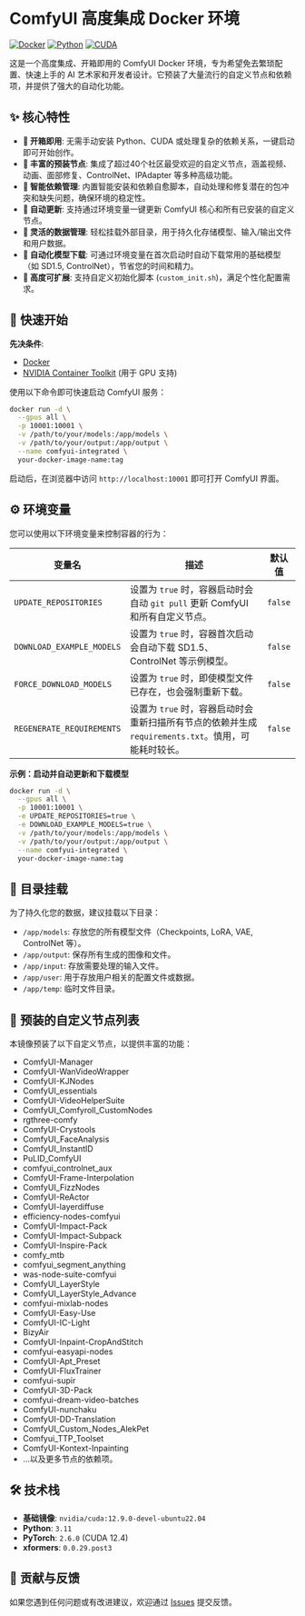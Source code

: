 # ComfyUI 高度集成 Docker 环境

[![Docker](https://img.shields.io/badge/Docker-ready-blue.svg)](https://www.docker.com/)
[![Python](https://img.shields.io/badge/Python-3.11-blue.svg)](https://www.python.org/)
[![CUDA](https://img.shields.io/badge/CUDA-12.9.0-green.svg)](https://developer.nvidia.com/cuda-toolkit)

这是一个高度集成、开箱即用的 ComfyUI Docker 环境，专为希望免去繁琐配置、快速上手的 AI 艺术家和开发者设计。它预装了大量流行的自定义节点和依赖项，并提供了强大的自动化功能。

## ✨ 核心特性

*   **🚀 开箱即用**: 无需手动安装 Python、CUDA 或处理复杂的依赖关系，一键启动即可开始创作。
*   **🧩 丰富的预装节点**: 集成了超过40个社区最受欢迎的自定义节点，涵盖视频、动画、面部修复、ControlNet、IPAdapter 等多种高级功能。
*   **🧠 智能依赖管理**: 内置智能安装和依赖自愈脚本，自动处理和修复潜在的包冲突和缺失问题，确保环境的稳定性。
*   **🔄 自动更新**: 支持通过环境变量一键更新 ComfyUI 核心和所有已安装的自定义节点。
*   **📂 灵活的数据管理**: 轻松挂载外部目录，用于持久化存储模型、输入/输出文件和用户数据。
*   **🤖 自动化模型下载**: 可通过环境变量在首次启动时自动下载常用的基础模型（如 SD1.5, ControlNet），节省您的时间和精力。
*   **🔧 高度可扩展**: 支持自定义初始化脚本 (`custom_init.sh`)，满足个性化配置需求。

## 🚀 快速开始

**先决条件**:
*   [Docker](https://www.docker.com/get-started)
*   [NVIDIA Container Toolkit](https://docs.nvidia.com/datacenter/cloud-native/container-toolkit/latest/install-guide.html) (用于 GPU 支持)

使用以下命令即可快速启动 ComfyUI 服务：

```bash
docker run -d \
  --gpus all \
  -p 10001:10001 \
  -v /path/to/your/models:/app/models \
  -v /path/to/your/output:/app/output \
  --name comfyui-integrated \
  your-docker-image-name:tag
```

启动后，在浏览器中访问 `http://localhost:10001` 即可打开 ComfyUI 界面。

## ⚙️ 环境变量

您可以使用以下环境变量来控制容器的行为：

| 变量名                    | 描述                                                                                             | 默认值   |
| ------------------------- | ------------------------------------------------------------------------------------------------ | -------- |
| `UPDATE_REPOSITORIES`     | 设置为 `true` 时，容器启动时会自动 `git pull` 更新 ComfyUI 和所有自定义节点。                      | `false`  |
| `DOWNLOAD_EXAMPLE_MODELS` | 设置为 `true` 时，容器首次启动会自动下载 SD1.5、ControlNet 等示例模型。                            | `false`  |
| `FORCE_DOWNLOAD_MODELS`   | 设置为 `true` 时，即使模型文件已存在，也会强制重新下载。                                           | `false`  |
| `REGENERATE_REQUIREMENTS` | 设置为 `true` 时，容器启动时会重新扫描所有节点的依赖并生成 `requirements.txt`。慎用，可能耗时较长。 | `false`  |

**示例：启动并自动更新和下载模型**
```bash
docker run -d \
  --gpus all \
  -p 10001:10001 \
  -e UPDATE_REPOSITORIES=true \
  -e DOWNLOAD_EXAMPLE_MODELS=true \
  -v /path/to/your/models:/app/models \
  -v /path/to/your/output:/app/output \
  --name comfyui-integrated \
  your-docker-image-name:tag
```

## 📂 目录挂载

为了持久化您的数据，建议挂载以下目录：

*   `/app/models`: 存放您的所有模型文件（Checkpoints, LoRA, VAE, ControlNet 等）。
*   `/app/output`: 保存所有生成的图像和文件。
*   `/app/input`: 存放需要处理的输入文件。
*   `/app/user`: 用于存放用户相关的配置文件或数据。
*   `/app/temp`: 临时文件目录。

## 🧩 预装的自定义节点列表

本镜像预装了以下自定义节点，以提供丰富的功能：

*   ComfyUI-Manager
*   ComfyUI-WanVideoWrapper
*   ComfyUI-KJNodes
*   ComfyUI_essentials
*   ComfyUI-VideoHelperSuite
*   ComfyUI_Comfyroll_CustomNodes
*   rgthree-comfy
*   ComfyUI-Crystools
*   ComfyUI_FaceAnalysis
*   ComfyUI_InstantID
*   PuLID_ComfyUI
*   comfyui_controlnet_aux
*   ComfyUI-Frame-Interpolation
*   ComfyUI_FizzNodes
*   ComfyUI-ReActor
*   ComfyUI-layerdiffuse
*   efficiency-nodes-comfyui
*   ComfyUI-Impact-Pack
*   ComfyUI-Impact-Subpack
*   ComfyUI-Inspire-Pack
*   comfy_mtb
*   comfyui_segment_anything
*   was-node-suite-comfyui
*   ComfyUI_LayerStyle
*   ComfyUI_LayerStyle_Advance
*   comfyui-mixlab-nodes
*   ComfyUI-Easy-Use
*   ComfyUI-IC-Light
*   BizyAir
*   ComfyUI-Inpaint-CropAndStitch
*   comfyui-easyapi-nodes
*   ComfyUI-Apt_Preset
*   ComfyUI-FluxTrainer
*   comfyui-supir
*   ComfyUI-3D-Pack
*   comfyui-dream-video-batches
*   ComfyUI-nunchaku
*   ComfyUI-DD-Translation
*   ComfyUI_Custom_Nodes_AlekPet
*   Comfyui_TTP_Toolset
*   ComfyUI-Kontext-Inpainting
*   ...以及更多节点的依赖项。

## 🛠️ 技术栈

*   **基础镜像**: `nvidia/cuda:12.9.0-devel-ubuntu22.04`
*   **Python**: `3.11`
*   **PyTorch**: `2.6.0` (CUDA 12.4)
*   **xformers**: `0.0.29.post3`

## 🤝 贡献与反馈

如果您遇到任何问题或有改进建议，欢迎通过 [Issues](https://github.com/your-repo/issues) 提交反馈。